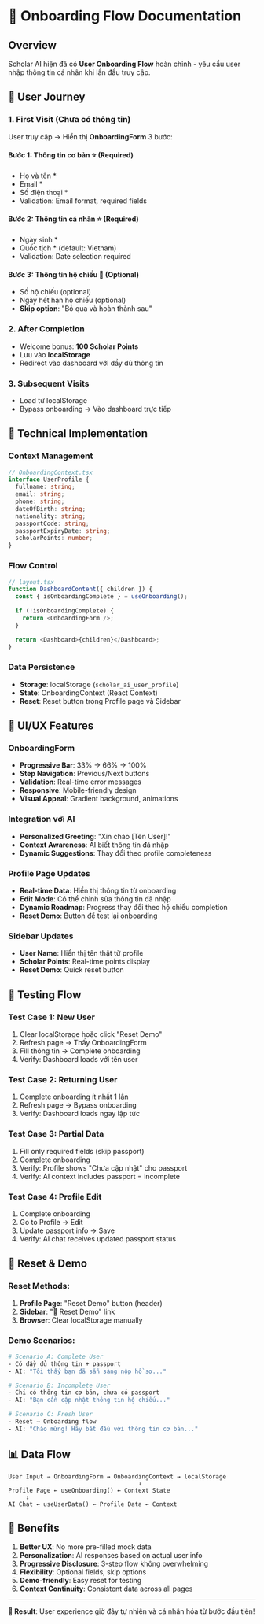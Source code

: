 # 🚀 Onboarding Flow Documentation

## Overview

Scholar AI hiện đã có **User Onboarding Flow** hoàn chỉnh - yêu cầu user nhập thông tin cá nhân khi lần đầu truy cập.

## 🎯 User Journey

### 1. **First Visit (Chưa có thông tin)**

User truy cập → Hiển thị **OnboardingForm** 3 bước:

#### **Bước 1: Thông tin cơ bản** ⭐ (Required)

- Họ và tên \*
- Email \*
- Số điện thoại \*
- Validation: Email format, required fields

#### **Bước 2: Thông tin cá nhân** ⭐ (Required)

- Ngày sinh \*
- Quốc tịch \* (default: Vietnam)
- Validation: Date selection required

#### **Bước 3: Thông tin hộ chiếu** 🔹 (Optional)

- Số hộ chiếu (optional)
- Ngày hết hạn hộ chiếu (optional)
- **Skip option**: "Bỏ qua và hoàn thành sau"

### 2. **After Completion**

- Welcome bonus: **100 Scholar Points**
- Lưu vào **localStorage**
- Redirect vào dashboard với đầy đủ thông tin

### 3. **Subsequent Visits**

- Load từ localStorage
- Bypass onboarding → Vào dashboard trực tiếp

## 🔧 Technical Implementation

### **Context Management**

```typescript
// OnboardingContext.tsx
interface UserProfile {
  fullname: string;
  email: string;
  phone: string;
  dateOfBirth: string;
  nationality: string;
  passportCode: string;
  passportExpiryDate: string;
  scholarPoints: number;
}
```

### **Flow Control**

```typescript
// layout.tsx
function DashboardContent({ children }) {
  const { isOnboardingComplete } = useOnboarding();

  if (!isOnboardingComplete) {
    return <OnboardingForm />;
  }

  return <Dashboard>{children}</Dashboard>;
}
```

### **Data Persistence**

- **Storage**: localStorage (`scholar_ai_user_profile`)
- **State**: OnboardingContext (React Context)
- **Reset**: Reset button trong Profile page và Sidebar

## 🎨 UI/UX Features

### **OnboardingForm**

- **Progressive Bar**: 33% → 66% → 100%
- **Step Navigation**: Previous/Next buttons
- **Validation**: Real-time error messages
- **Responsive**: Mobile-friendly design
- **Visual Appeal**: Gradient background, animations

### **Integration với AI**

- **Personalized Greeting**: "Xin chào [Tên User]!"
- **Context Awareness**: AI biết thông tin đã nhập
- **Dynamic Suggestions**: Thay đổi theo profile completeness

### **Profile Page Updates**

- **Real-time Data**: Hiển thị thông tin từ onboarding
- **Edit Mode**: Có thể chỉnh sửa thông tin đã nhập
- **Dynamic Roadmap**: Progress thay đổi theo hộ chiếu completion
- **Reset Demo**: Button để test lại onboarding

### **Sidebar Updates**

- **User Name**: Hiển thị tên thật từ profile
- **Scholar Points**: Real-time points display
- **Reset Demo**: Quick reset button

## 🧪 Testing Flow

### **Test Case 1: New User**

1. Clear localStorage hoặc click "Reset Demo"
2. Refresh page → Thấy OnboardingForm
3. Fill thông tin → Complete onboarding
4. Verify: Dashboard loads với tên user

### **Test Case 2: Returning User**

1. Complete onboarding ít nhất 1 lần
2. Refresh page → Bypass onboarding
3. Verify: Dashboard loads ngay lập tức

### **Test Case 3: Partial Data**

1. Fill only required fields (skip passport)
2. Complete onboarding
3. Verify: Profile shows "Chưa cập nhật" cho passport
4. Verify: AI context includes passport = incomplete

### **Test Case 4: Profile Edit**

1. Complete onboarding
2. Go to Profile → Edit
3. Update passport info → Save
4. Verify: AI chat receives updated passport status

## 🔄 Reset & Demo

### **Reset Methods:**

1. **Profile Page**: "Reset Demo" button (header)
2. **Sidebar**: "🔄 Reset Demo" link
3. **Browser**: Clear localStorage manually

### **Demo Scenarios:**

```bash
# Scenario A: Complete User
- Có đầy đủ thông tin + passport
- AI: "Tôi thấy bạn đã sẵn sàng nộp hồ sơ..."

# Scenario B: Incomplete User
- Chỉ có thông tin cơ bản, chưa có passport
- AI: "Bạn cần cập nhật thông tin hộ chiếu..."

# Scenario C: Fresh User
- Reset → Onboarding flow
- AI: "Chào mừng! Hãy bắt đầu với thông tin cơ bản..."
```

## 📊 Data Flow

```
User Input → OnboardingForm → OnboardingContext → localStorage
                                     ↓
Profile Page ← useOnboarding() ← Context State
     ↓
AI Chat ← useUserData() ← Profile Data ← Context
```

## 🎯 Benefits

1. **Better UX**: No more pre-filled mock data
2. **Personalization**: AI responses based on actual user info
3. **Progressive Disclosure**: 3-step flow không overwhelming
4. **Flexibility**: Optional fields, skip options
5. **Demo-friendly**: Easy reset for testing
6. **Context Continuity**: Consistent data across all pages

---

**🚀 Result**: User experience giờ đây tự nhiên và cá nhân hóa từ bước đầu tiên!
